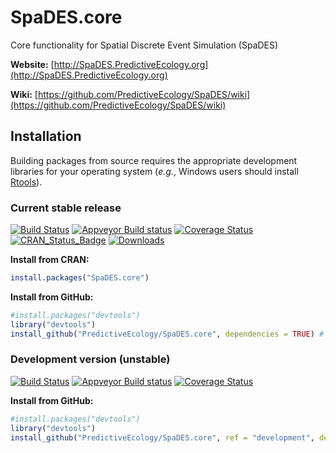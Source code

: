 # SpaDES.core

Core functionality for Spatial Discrete Event Simulation (SpaDES)

**Website:** [http://SpaDES.PredictiveEcology.org](http://SpaDES.PredictiveEcology.org)

**Wiki:** [https://github.com/PredictiveEcology/SpaDES/wiki](https://github.com/PredictiveEcology/SpaDES/wiki)

## Installation

Building packages from source requires the appropriate development libraries for your operating system (*e.g.*, Windows users should install [Rtools](https://cran.r-project.org/bin/windows/Rtools/)).

### Current stable release

[![Build Status](https://travis-ci.org/PredictiveEcology/SpaDES.core.svg?branch=master)](https://travis-ci.org/PredictiveEcology/SpaDES.core)
[![Appveyor Build status](https://ci.appveyor.com/api/projects/status/2fxqhgk6miv2fytd/branch/master?svg=true)](https://ci.appveyor.com/project/achubaty/spades.core/branch/master)
[![Coverage Status](https://coveralls.io/repos/github/PredictiveEcology/SpaDES.core/badge.svg?branch=master)](https://coveralls.io/github/PredictiveEcology/SpaDES.core?branch=master)
[![CRAN_Status_Badge](http://www.r-pkg.org/badges/version/SpaDES.core)](https://cran.r-project.org/package=SpaDES.core)
[![Downloads](http://cranlogs.r-pkg.org/badges/grand-total/SpaDES.core)](https://cran.r-project.org/package=SpaDES.core)

**Install from CRAN:**

```r
install.packages("SpaDES.core")
```

**Install from GitHub:**

```r
#install.packages("devtools")
library("devtools")
install_github("PredictiveEcology/SpaDES.core", dependencies = TRUE) # stable
```

### Development version (unstable)

[![Build Status](https://travis-ci.org/PredictiveEcology/SpaDES.core.svg?branch=development)](https://travis-ci.org/PredictiveEcology/SpaDES.core)
[![Appveyor Build status](https://ci.appveyor.com/api/projects/status/2fxqhgk6miv2fytd/branch/development?svg=true)](https://ci.appveyor.com/project/achubaty/spades.core/branch/development)
[![Coverage Status](https://coveralls.io/repos/github/PredictiveEcology/SpaDES.core/badge.svg?branch=development)](https://coveralls.io/github/PredictiveEcology/SpaDES.core?branch=development)

**Install from GitHub:**

```r
#install.packages("devtools")
library("devtools")
install_github("PredictiveEcology/SpaDES.core", ref = "development", dependencies = TRUE) # unstable
```
